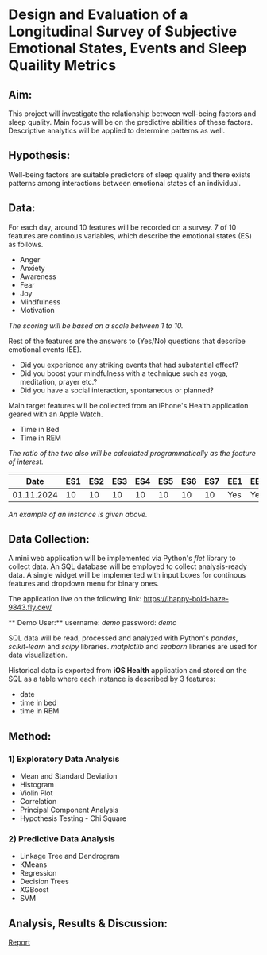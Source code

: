 # Design and Evaluation of a Longitudinal Survey of Subjective Emotional States, Events and Sleep Quaility Metrics
## Aim:
This project will investigate the relationship between well-being factors and sleep quality. Main focus will be on the predictive abilities of these factors. Descriptive analytics will be applied to determine patterns as well.
## Hypothesis:
Well-being factors are suitable predictors of sleep quality and there exists patterns among interactions between emotional states of an individual.
## Data:
For each day, around 10 features will be recorded on a survey. 7 of 10 features are continous variables, which describe the emotional states (ES) as follows.
* Anger
* Anxiety
* Awareness
* Fear
* Joy
* Mindfulness
* Motivation

*The scoring will be based on a scale between 1 to 10.*

Rest of the features are the answers to (Yes/No) questions that describe emotional events (EE).
* Did you experience any striking events that had substantial effect?
* Did you boost your mindfulness with a technique such as yoga, meditation, prayer etc.?
* Did you have a social interaction, spontaneous or planned?

Main target features will be collected from an iPhone's Health application geared with an Apple Watch.
* Time in Bed
* Time in REM

*The ratio of the two also will be calculated programmatically as the feature of interest.*

| Date | ES1 | ES2 | ES3 | ES4 | ES5 | ES6 | ES7 | EE1 | EE2 |  EE3 | time_in_bed | time_in_rem | ratio | 
| --- | --- | --- | --- | --- | --- | --- | --- | --- | --- | --- | --- | --- | --- | 
| 01.11.2024 | 10  | 10  | 10  | 10  | 10  | 10  | 10  | Yes | Yes | Yes | 8  | 2 | 0.25 |

*An example of an instance is given above.*

## Data Collection:
A mini web application will be implemented via Python's *flet* library to collect data. An SQL database will be employed to collect analysis-ready data. A single widget will be implemented with input boxes for continous features and dropdown menu for binary ones.

The application live on the following link: https://ihappy-bold-haze-9843.fly.dev/

** Demo User:**
username: *demo*
password: *demo*

SQL data will be read, processed and analyzed with Python's *pandas*, *scikit-learn* and *scipy* libraries. *matplotlib* and *seaborn* libraries are used for data visualization.

Historical data is exported from **iOS Health** application and stored on the SQL as a table where each instance is described by 3 features: 
* date
* time in bed
* time in REM
 
## Method:
### 1) Exploratory Data Analysis
* Mean and Standard Deviation
* Histogram
* Violin Plot
* Correlation
* Principal Component Analysis
* Hypothesis Testing - Chi Square

### 2) Predictive Data Analysis
* Linkage Tree and Dendrogram
* KMeans
* Regression
* Decision Trees
* XGBoost
* SVM

## Analysis, Results & Discussion:
[Report][1]

[1]: https://github.com/ecembalikk/dsa210-proj/blob/main/analyze.ipynb "Analysis and Report Notebook"
